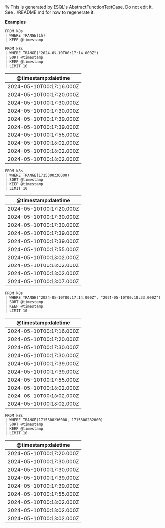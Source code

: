 % This is generated by ESQL's AbstractFunctionTestCase. Do not edit it. See ../README.md for how to regenerate it.

**Examples**

```esql
FROM k8s
| WHERE TRANGE(1h)
| KEEP @timestamp
```

```esql
FROM k8s
| WHERE TRANGE("2024-05-10T00:17:14.000Z")
| SORT @timestamp
| KEEP @timestamp
| LIMIT 10
```

| @timestamp:datetime |
| --- |
| 2024-05-10T00:17:16.000Z |
| 2024-05-10T00:17:20.000Z |
| 2024-05-10T00:17:30.000Z |
| 2024-05-10T00:17:30.000Z |
| 2024-05-10T00:17:39.000Z |
| 2024-05-10T00:17:39.000Z |
| 2024-05-10T00:17:55.000Z |
| 2024-05-10T00:18:02.000Z |
| 2024-05-10T00:18:02.000Z |
| 2024-05-10T00:18:02.000Z |

```esql
FROM k8s
| WHERE TRANGE(1715300236000)
| SORT @timestamp
| KEEP @timestamp
| LIMIT 10
```

| @timestamp:datetime |
| --- |
| 2024-05-10T00:17:20.000Z |
| 2024-05-10T00:17:30.000Z |
| 2024-05-10T00:17:30.000Z |
| 2024-05-10T00:17:39.000Z |
| 2024-05-10T00:17:39.000Z |
| 2024-05-10T00:17:55.000Z |
| 2024-05-10T00:18:02.000Z |
| 2024-05-10T00:18:02.000Z |
| 2024-05-10T00:18:02.000Z |
| 2024-05-10T00:18:07.000Z |

```esql
FROM k8s
| WHERE TRANGE("2024-05-10T00:17:14.000Z", "2024-05-10T00:18:33.000Z")
| SORT @timestamp
| KEEP @timestamp
| LIMIT 10
```

| @timestamp:datetime |
| --- |
| 2024-05-10T00:17:16.000Z |
| 2024-05-10T00:17:20.000Z |
| 2024-05-10T00:17:30.000Z |
| 2024-05-10T00:17:30.000Z |
| 2024-05-10T00:17:39.000Z |
| 2024-05-10T00:17:39.000Z |
| 2024-05-10T00:17:55.000Z |
| 2024-05-10T00:18:02.000Z |
| 2024-05-10T00:18:02.000Z |
| 2024-05-10T00:18:02.000Z |

```esql
FROM k8s
| WHERE TRANGE(1715300236000, 1715300282000)
| SORT @timestamp
| KEEP @timestamp
| LIMIT 10
```

| @timestamp:datetime |
| --- |
| 2024-05-10T00:17:20.000Z |
| 2024-05-10T00:17:30.000Z |
| 2024-05-10T00:17:30.000Z |
| 2024-05-10T00:17:39.000Z |
| 2024-05-10T00:17:39.000Z |
| 2024-05-10T00:17:55.000Z |
| 2024-05-10T00:18:02.000Z |
| 2024-05-10T00:18:02.000Z |
| 2024-05-10T00:18:02.000Z |


